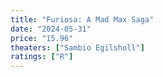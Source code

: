 ```yaml
---
title: "Furiosa: A Mad Max Saga"
date: "2024-05-31"
price: "15.96"
theaters: ["Sambio Egilsholl"]
ratings: ["R"]
---
```

